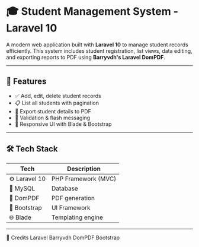 # 🎓 Student Management System - Laravel 10

A modern web application built with **Laravel 10** to manage student records efficiently. This system includes student registration, list views, data editing, and exporting reports to PDF using **Barryvdh's Laravel DomPDF**.

---

## 🚀 Features

- ✅ Add, edit, delete student records
- 📋 List all students with pagination
- 📄 Export student details to PDF
- 🧾 Validation & flash messaging
- 🎨 Responsive UI with Blade & Bootstrap

---

## 🛠️ Tech Stack

| Tech | Description |
|------|-------------|
| ⚙️ Laravel 10 | PHP Framework (MVC) |
| 💾 MySQL | Database |
| 📄 DomPDF | PDF generation |
| 🎨 Bootstrap | UI Framework |
| 🌐 Blade | Templating engine |

---

🙌 Credits
Laravel
Barryvdh DomPDF
Bootstrap
